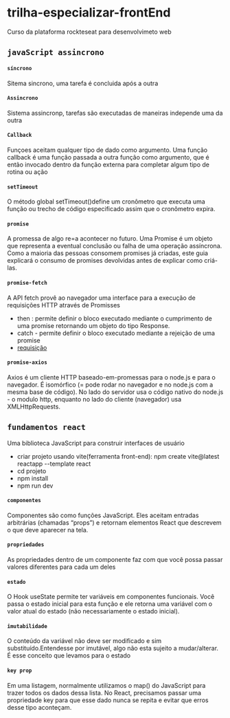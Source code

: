 # trilha-especializar-frontEnd
Curso da plataforma rockteseat para desenvolvimeto web
## `javaScript assincrono`
#### `síncrono`
Sitema sincrono, uma tarefa é concluida após a outra
#### `Assincrono`
Sistema assincronp, tarefas são executadas de maneiras independe uma da outra
#### `Callback`
Funçoes aceitam qualquer tipo de dado como argumento.
Uma função callback é uma função passada a outra função como argumento, que é então invocado dentro da função externa para completar algum tipo de rotina ou ação
#### `setTimeout`
O método global setTimeout()define um cronômetro que executa uma função ou trecho de código especificado assim que o cronômetro expira.
#### `promise`
A promessa de algo re=a acontecer no futuro. Uma Promise é um objeto que representa a eventual conclusão ou falha de uma operação assíncrona. Como a maioria das pessoas consomem promises já criadas, este guia explicará o consumo de promises devolvidas antes de explicar como criá-las.
#### `promise-fetch`
A API fetch provê ao navegador uma interface para a execução de requisições HTTP através de Promisses
- then : permite definir o bloco executado mediante o cumprimento de uma promise retornando um objeto do tipo Response.
- catch - permite definir o bloco executado mediante a rejeição de uma promise
- [requisição](https://www.alura.com.br/artigos/metodos-de-requisicao-do-http)
#### `promise-axios`
Axios é um cliente HTTP baseado-em-promessas para o node.js e para o navegador. É isomórfico (= pode rodar no navegador e no node.js com a mesma base de código). No lado do servidor usa o código nativo do node.js - o modulo http, enquanto no lado do cliente (navegador) usa XMLHttpRequests.

## `fundamentos react`
Uma biblioteca JavaScript para construir interfaces de usuário
- criar projeto usando vite(ferramenta front-end):  npm create vite@latest reactapp --template react
- cd projeto
- npm install
- npm run dev
#### `componentes`
Componentes são como funções JavaScript. Eles aceitam entradas arbitrárias (chamadas “props”) e retornam elementos React que descrevem o que deve aparecer na tela.
#### `propriedades`
As propriedades dentro de um componente faz com que você possa passar valores diferentes para cada um deles
#### `estado`
O Hook useState permite ter variáveis em componentes funcionais. Você passa o estado inicial para esta função e ele retorna uma variável com o valor atual do estado (não necessariamente o estado inicial).
#### `imutabilidade`
O conteúdo da variável não deve ser modificado e sim substituído.Entendesse por imutável, algo não esta sujeito a mudar/alterar. É esse conceito que levamos para o estado

#### `key prop`
Em uma listagem, normalmente utilizamos o map() do JavaScript para trazer todos os dados dessa lista. No React, precisamos passar uma propriedade key para que esse dado nunca se repita e evitar que erros desse tipo aconteçam.




